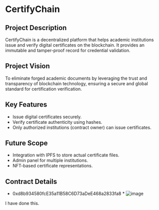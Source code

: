 # CertifyChain

## Project Description
CertifyChain is a decentralized platform that helps academic institutions issue and verify digital certificates on the blockchain. It provides an immutable and tamper-proof record for credential validation.

## Project Vision
To eliminate forged academic documents by leveraging the trust and transparency of blockchain technology, ensuring a secure and global standard for certification verification.

## Key Features
- Issue digital certificates securely.
- Verify certificate authenticity using hashes.
- Only authorized institutions (contract owner) can issue certificates.

## Future Scope
- Integration with IPFS to store actual certificate files.
- Admin panel for multiple institutions.
- NFT-based certificate representations.

## Contract Details
* 0xd8b934580fcE35a11B58C6D73aDeE468a2833fa8 *
![image](https://github.com/user-attachments/assets/42e3331b-476e-42a5-99ec-e9c7a4bb75b6)

I have done this.
